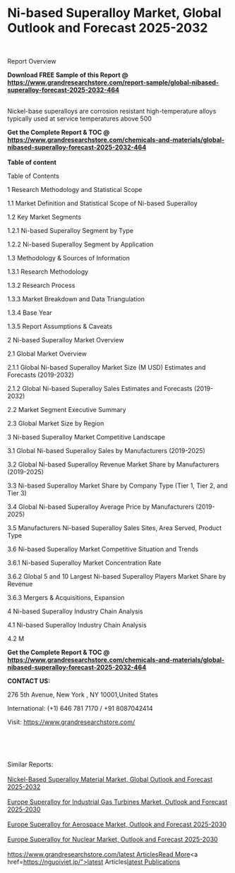 <h1>Ni-based Superalloy Market, Global Outlook and Forecast 2025-2032</h1><br/><p>Report Overview</p><div><b>Download FREE Sample of this Report @ <a href="https://www.grandresearchstore.com/report-sample/global-nibased-superalloy-forecast-2025-2032-464">https://www.grandresearchstore.com/report-sample/global-nibased-superalloy-forecast-2025-2032-464</a></b></div><br><p>Nickel-base superalloys are corrosion resistant high-temperature alloys typically used at service temperatures above 500</p><div><b>Get the Complete Report & TOC @ <a href="https://www.grandresearchstore.com/chemicals-and-materials/global-nibased-superalloy-forecast-2025-2032-464">https://www.grandresearchstore.com/chemicals-and-materials/global-nibased-superalloy-forecast-2025-2032-464</a></b></div><br><b>Table of content</b><p>Table of Contents<br />
 
 1 Research Methodology and Statistical Scope<br />
 
 1.1 Market Definition and Statistical Scope of Ni-based Superalloy<br />
 
 1.2 Key Market Segments<br />
 
 1.2.1 Ni-based Superalloy Segment by Type<br />
 
 1.2.2 Ni-based Superalloy Segment by Application<br />
 
 1.3 Methodology & Sources of Information<br />
 
 1.3.1 Research Methodology<br />
 
 1.3.2 Research Process<br />
 
 1.3.3 Market Breakdown and Data Triangulation<br />
 
 1.3.4 Base Year<br />
 
 1.3.5 Report Assumptions & Caveats<br />
 
 2 Ni-based Superalloy Market Overview<br />
 
 2.1 Global Market Overview<br />
 
 2.1.1 Global Ni-based Superalloy Market Size (M USD) Estimates and Forecasts (2019-2032)<br />
 
 2.1.2 Global Ni-based Superalloy Sales Estimates and Forecasts (2019-2032)<br />
 
 2.2 Market Segment Executive Summary<br />
 
 2.3 Global Market Size by Region<br />
 
 3 Ni-based Superalloy Market Competitive Landscape<br />
 
 3.1 Global Ni-based Superalloy Sales by Manufacturers (2019-2025)<br />
 
 3.2 Global Ni-based Superalloy Revenue Market Share by Manufacturers (2019-2025)<br />
 
 3.3 Ni-based Superalloy Market Share by Company Type (Tier 1, Tier 2, and Tier 3)<br />
 
 3.4 Global Ni-based Superalloy Average Price by Manufacturers (2019-2025)<br />
 
 3.5 Manufacturers Ni-based Superalloy Sales Sites, Area Served, Product Type<br />
 
 3.6 Ni-based Superalloy Market Competitive Situation and Trends<br />
 
 3.6.1 Ni-based Superalloy Market Concentration Rate<br />
 
 3.6.2 Global 5 and 10 Largest Ni-based Superalloy Players Market Share by Revenue<br />
 
 3.6.3 Mergers & Acquisitions, Expansion<br />
 
 4 Ni-based Superalloy Industry Chain Analysis<br />
 
 4.1 Ni-based Superalloy Industry Chain Analysis<br />
 
 4.2 M<br><div><b>Get the Complete Report & TOC @ <a href="https://www.grandresearchstore.com/chemicals-and-materials/global-nibased-superalloy-forecast-2025-2032-464">https://www.grandresearchstore.com/chemicals-and-materials/global-nibased-superalloy-forecast-2025-2032-464</a></b></div></p>
 
 <b>CONTACT US:</b><br>
 
 276 5th Avenue, New York , NY 10001,United States<br>
 
 International: (+1) 646 781 7170 / +91 8087042414<br>
 
 Visit: <a href="https://www.grandresearchstore.com/">https://www.grandresearchstore.com/</a>
 
 <br>
 
 <br><br>Similar Reports: <br><br><a href="https://www.grandresearchstore.com/chemicals-and-materials/global-nickelbased-superalloy-material-forecast-2025-2032-909">Nickel-Based Superalloy Material Market, Global Outlook and Forecast 2025-2032</a><br><br><a href="https://www.grandresearchstore.com/chemicals-and-materials/europe-superalloy-for-industrial-gas-turbines-forecast-2025-2030-622">Europe Superalloy for Industrial Gas Turbines Market, Outlook and Forecast 2025-2030</a><br><br><a href="https://www.grandresearchstore.com/chemicals-and-materials/europe-superalloy-for-aerospace-forecast-2025-2030-101">Europe Superalloy for Aerospace Market, Outlook and Forecast 2025-2030</a><br><br><a href="https://www.grandresearchstore.com/chemicals-and-materials/europe-superalloy-for-nuclear-forecast-2025-2030-531">Europe Superalloy for Nuclear Market, Outlook and Forecast 2025-2030</a><br><br><a href="https://gyeongbokgung.com">https://www.grandresearchstore.com/</a><a href="https://hallyeomaritime.com">latest Articles</a><a href="https://jingwansa.com">Read More</a><a href=https://nguoiviet.jp/">latest Articles</a><a href="https://www.intelmarketresearch.com/">latest Publications</a>